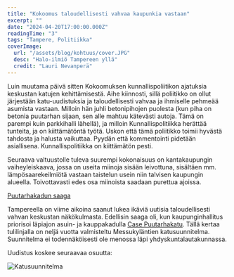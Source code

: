 ```yaml
---
title: "Kokoomus taloudellisesti vahvaa kaupunkia vastaan"
excerpt: ""
date: "2024-04-20T17:00:00.000Z"
readingTime: "3"
tags: "Tampere, Politiikka"
coverImage:
  url: "/assets/blog/kohtuus/cover.JPG"
  desc: "Halo-ilmiö Tampereen yllä"
  credit: "Lauri Nevanperä"
---
```


Luin muutama päivä sitten Kokoomuksen kunnallispoliitikon ajatuksia keskustan katujen kehittämisestä. Aihe kiinnosti, sillä poliitikko on ollut järjestään katu-uudistuksia ja taloudellisesti vahvaa ja ihmiselle pehmeää asumista vastaan. Milloin hän juhli betonipihojen puolesta (kun piha on betonia puutarhan sijaan, sen alle mahtuu kätevästi autoja. Tämä on parempi kuin parkkihalli lähellä), ja milloin  Kunnallispolitiikka herättää tunteita, ja on kiittämätöntä työtä. Uskon että tämä poliitikko toimii hyvästä tahdosta ja halusta vaikuttaa. Pyydän että kommentointi pidetään asiallisena. Kunnallispolitiikka on kiittämätön pesti.

Seuraava valtuustolle tuleva suurempi kokonaisuus on kantakaupungin vaiheyleiskaava, jossa on useita miinoja sisään leivottuna, sisältäen mm. lämpösaarekeilmiötä vastaan taistelun usein niin talvisen kaupungin alueella. Toivottavasti edes osa miinoista saadaan purettua ajoissa.

[Puutarhakadun saaga](https://www.laurinevanpera.fi/posts/aamulehti) 

Tampereella on viime aikoina saanut lukea ikäviä uutisia taloudellisesti vahvan keskustan näkökulmasta. Edellisin saaga oli, kun kaupunginhallitus priorisoi läpiajon asuin- ja kauppakadulla [Case Puutarhakatu](https://www.laurinevanpera.fi/posts/aamulehti). Tällä kertaa tulilinjalla on neljä vuotta valmisteltu Messukyläntien katusuunnitelma. Suunnitelma ei todennäköisesti ole menossa läpi yhdyskuntalautakunnassa.

Uudistus koskee seuraavaa osuutta:

<maps-embed caption="Uusittava osuus" mapMode="directions" origin="Messukyläntie 12" destination="Messukylänkatu 54" mode="bicycling" zoom="14"></maps-embed>



![Katusuunnitelma](/assets/blog/kohtuus/vuohenhiekankatu.jpg)